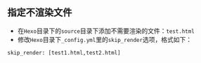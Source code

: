 ## 指定不渲染文件

- 在`Hexo`目录下的`source`目录下添加不需要渲染的文件：`test.html`
- 修改`Hexo`目录下`_config.yml`里的`skip_render`选项，格式如下：

```
skip_render: [test1.html,test2.html]
```

## 